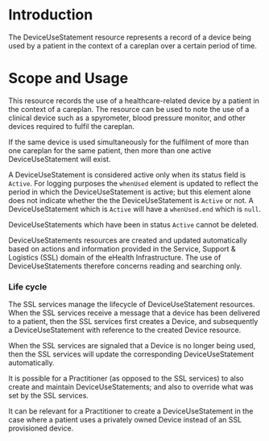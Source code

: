 # Introduction
The DeviceUseStatement resource represents a record of a device being used by a patient in the context of a careplan over a certain period of time.

# Scope and Usage
This resource records the use of a healthcare-related device by a patient in the context of a careplan. The resource can be used to note the use of a clinical device such as a spyrometer, blood pressure monitor, and other devices required to fulfil the careplan.

If the same device is used simultaneously for the fulfilment of more than one careplan for the same patient, then more than one active DeviceUseStatement will exist.

A DeviceUseStatement is considered active only when its status field is `Active`. For logging purposes the `whenUsed` element is updated to reflect the period in which the DeviceUseStatement is active; but this element alone does not indicate whether the the DeviceUseStatement is `Active` or not. A DeviceUseStatement which is `Active` will have a `whenUsed.end` which is `null`.

DeviceUseStatements which have been in status `Active` cannot be deleted.

DeviceUseStatements resources are created and updated automatically based on actions and information provided in the Service, Support & Logistics (SSL) domain of the eHealth Infrastructure. The use of DeviceUseStatements therefore concerns reading and searching only.

### Life cycle
The SSL services manage the lifecycle of DeviceUseStatement resources. When the SSL services receive a message that a device has been delivered to a patient, then the SSL services first creates a Device, and subsequently a DeviceUseStatement with reference to the created Device resource.

When the SSL services are signaled that a Device is no longer being used, then the SSL services will update the corresponding DeviceUseStatement automatically. 

It is possible for a Practitioner (as opposed to the SSL services) to also create and maintain DeviceUseStatements; and also to override what was set by the SSL services.

It can be relevant for a Practitioner to create a DeviceUseStatement in the case where a patient uses a privately owned Device instead of an SSL provisioned device. 
